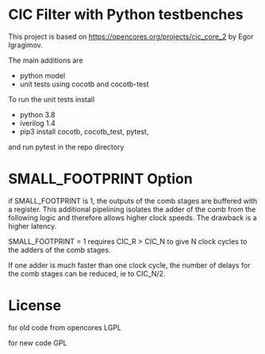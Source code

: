 # CIC Filter with Python testbenches

This project is based on https://opencores.org/projects/cic_core_2 by Egor Igragimov.

The main additions are
- python model
- unit tests using cocotb and cocotb-test

To run the unit tests install
- python 3.8
- iverilog 1.4
- pip3 install cocotb, cocotb_test, pytest,

and run pytest in the repo directory

# SMALL_FOOTPRINT Option

if SMALL_FOOTPRINT is 1, the outputs of the comb stages are buffered with a register. This additional pipelining isolates the adder of the comb from the following logic and therefore allows higher clock speeds. The drawback is a higher latency.

SMALL_FOOTPRINT = 1 requires CIC_R > CIC_N to give N clock cycles to the adders of the comb stages.

If one adder is much faster than one clock cycle, the number of delays for the comb stages can be reduced, ie to CIC_N/2.


# License
for old code from opencores LGPL

for new code GPL


